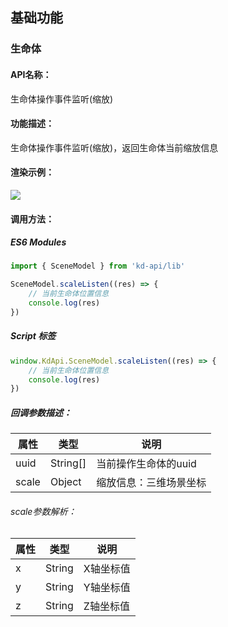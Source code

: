 <!--
 * @Author: your name
 * @Date: 2022-3-30 14:36:42
 * @LastEditTime: 2022-04-02 11:19:44
 * @LastEditors: Please set LastEditors
 * @Description: 打开koroFileHeader查看配置 进行设置: https://github.com/OBKoro1/koro1FileHeader/wiki/%E9%85%8D%E7%BD%AE
 * @FilePath: /KD-API-DOCS/public/md/api/获取场景列表.md
-->
## 基础功能
### 生命体

#### API名称：
生命体操作事件监听(缩放)
#### 功能描述：

生命体操作事件监听(缩放)，返回生命体当前缩放信息

#### 渲染示例：
![](../../image/example/生命体操作事件监听(缩放).webp)
#### 调用方法：

##### ES6 Modules
``` javascript
import { SceneModel } from 'kd-api/lib'

SceneModel.scaleListen((res) => {
    // 当前生命体位置信息
    console.log(res)
})
```

##### Script 标签
``` javascript
window.KdApi.SceneModel.scaleListen((res) => {
    // 当前生命体位置信息
    console.log(res)
})
```


##### 回调参数描述：
| 属性    | 类型   | 说明                     |
| ------- | ------ | ------------------------ |
| uuid    | String[] | 当前操作生命体的uuid  |
| scale    | Object | 缩放信息：三维场景坐标  |


###### scale参数解析：
| 属性    | 类型   | 说明                     |
| ------- | ------ | ------------------------ |
| x    | String | X轴坐标值  |
| y    | String | Y轴坐标值  |
| z    | String | Z轴坐标值  |
